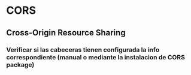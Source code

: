 # CORS
## Cross-Origin Resource Sharing
### Verificar si las cabeceras tienen configurada la info correspondiente (manual o mediante la instalacion de CORS package)

